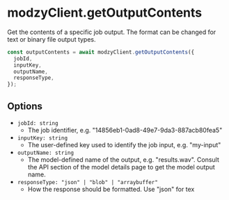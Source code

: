 # modzyClient.getOutputContents

Get the contents of a specific job output. The format can be changed for text or binary file output types.

```javascript
const outputContents = await modzyClient.getOutputContents({
  jobId,
  inputKey,
  outputName,
  responseType,
});
```

## Options

- `jobId: string`
  - The job identifier, e.g. "14856eb1-0ad8-49e7-9da3-887acb80fea5"
- `inputKey: string`
  - The user-defined key used to identify the job input, e.g. "my-input"
- `outputName: string`
  - The model-defined name of the output, e.g. "results.wav". Consult the API section of the model details page to get the model output name.
- `responseType: "json" | "blob" | "arraybuffer"`
  - How the response should be formatted. Use "json" for tex